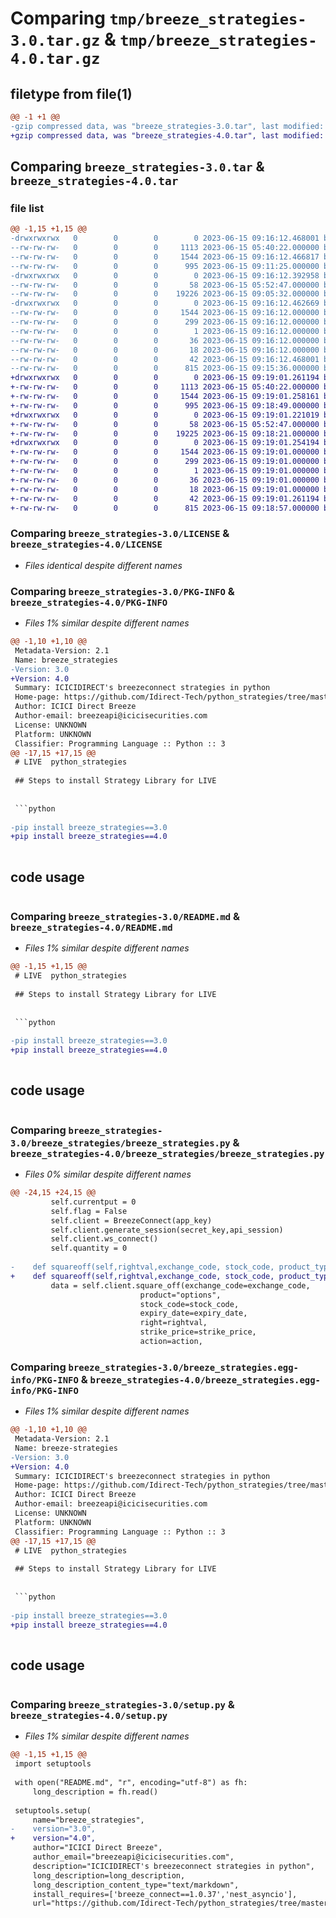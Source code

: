 # Comparing `tmp/breeze_strategies-3.0.tar.gz` & `tmp/breeze_strategies-4.0.tar.gz`

## filetype from file(1)

```diff
@@ -1 +1 @@
-gzip compressed data, was "breeze_strategies-3.0.tar", last modified: Thu Jun 15 09:16:12 2023, max compression
+gzip compressed data, was "breeze_strategies-4.0.tar", last modified: Thu Jun 15 09:19:01 2023, max compression
```

## Comparing `breeze_strategies-3.0.tar` & `breeze_strategies-4.0.tar`

### file list

```diff
@@ -1,15 +1,15 @@
-drwxrwxrwx   0        0        0        0 2023-06-15 09:16:12.468001 breeze_strategies-3.0/
--rw-rw-rw-   0        0        0     1113 2023-06-15 05:40:22.000000 breeze_strategies-3.0/LICENSE
--rw-rw-rw-   0        0        0     1544 2023-06-15 09:16:12.466817 breeze_strategies-3.0/PKG-INFO
--rw-rw-rw-   0        0        0      995 2023-06-15 09:11:25.000000 breeze_strategies-3.0/README.md
-drwxrwxrwx   0        0        0        0 2023-06-15 09:16:12.392958 breeze_strategies-3.0/breeze_strategies/
--rw-rw-rw-   0        0        0       58 2023-06-15 05:52:47.000000 breeze_strategies-3.0/breeze_strategies/__init__.py
--rw-rw-rw-   0        0        0    19226 2023-06-15 09:05:32.000000 breeze_strategies-3.0/breeze_strategies/breeze_strategies.py
-drwxrwxrwx   0        0        0        0 2023-06-15 09:16:12.462669 breeze_strategies-3.0/breeze_strategies.egg-info/
--rw-rw-rw-   0        0        0     1544 2023-06-15 09:16:12.000000 breeze_strategies-3.0/breeze_strategies.egg-info/PKG-INFO
--rw-rw-rw-   0        0        0      299 2023-06-15 09:16:12.000000 breeze_strategies-3.0/breeze_strategies.egg-info/SOURCES.txt
--rw-rw-rw-   0        0        0        1 2023-06-15 09:16:12.000000 breeze_strategies-3.0/breeze_strategies.egg-info/dependency_links.txt
--rw-rw-rw-   0        0        0       36 2023-06-15 09:16:12.000000 breeze_strategies-3.0/breeze_strategies.egg-info/requires.txt
--rw-rw-rw-   0        0        0       18 2023-06-15 09:16:12.000000 breeze_strategies-3.0/breeze_strategies.egg-info/top_level.txt
--rw-rw-rw-   0        0        0       42 2023-06-15 09:16:12.468001 breeze_strategies-3.0/setup.cfg
--rw-rw-rw-   0        0        0      815 2023-06-15 09:15:36.000000 breeze_strategies-3.0/setup.py
+drwxrwxrwx   0        0        0        0 2023-06-15 09:19:01.261194 breeze_strategies-4.0/
+-rw-rw-rw-   0        0        0     1113 2023-06-15 05:40:22.000000 breeze_strategies-4.0/LICENSE
+-rw-rw-rw-   0        0        0     1544 2023-06-15 09:19:01.258161 breeze_strategies-4.0/PKG-INFO
+-rw-rw-rw-   0        0        0      995 2023-06-15 09:18:49.000000 breeze_strategies-4.0/README.md
+drwxrwxrwx   0        0        0        0 2023-06-15 09:19:01.221019 breeze_strategies-4.0/breeze_strategies/
+-rw-rw-rw-   0        0        0       58 2023-06-15 05:52:47.000000 breeze_strategies-4.0/breeze_strategies/__init__.py
+-rw-rw-rw-   0        0        0    19225 2023-06-15 09:18:21.000000 breeze_strategies-4.0/breeze_strategies/breeze_strategies.py
+drwxrwxrwx   0        0        0        0 2023-06-15 09:19:01.254194 breeze_strategies-4.0/breeze_strategies.egg-info/
+-rw-rw-rw-   0        0        0     1544 2023-06-15 09:19:01.000000 breeze_strategies-4.0/breeze_strategies.egg-info/PKG-INFO
+-rw-rw-rw-   0        0        0      299 2023-06-15 09:19:01.000000 breeze_strategies-4.0/breeze_strategies.egg-info/SOURCES.txt
+-rw-rw-rw-   0        0        0        1 2023-06-15 09:19:01.000000 breeze_strategies-4.0/breeze_strategies.egg-info/dependency_links.txt
+-rw-rw-rw-   0        0        0       36 2023-06-15 09:19:01.000000 breeze_strategies-4.0/breeze_strategies.egg-info/requires.txt
+-rw-rw-rw-   0        0        0       18 2023-06-15 09:19:01.000000 breeze_strategies-4.0/breeze_strategies.egg-info/top_level.txt
+-rw-rw-rw-   0        0        0       42 2023-06-15 09:19:01.261194 breeze_strategies-4.0/setup.cfg
+-rw-rw-rw-   0        0        0      815 2023-06-15 09:18:57.000000 breeze_strategies-4.0/setup.py
```

### Comparing `breeze_strategies-3.0/LICENSE` & `breeze_strategies-4.0/LICENSE`

 * *Files identical despite different names*

### Comparing `breeze_strategies-3.0/PKG-INFO` & `breeze_strategies-4.0/PKG-INFO`

 * *Files 1% similar despite different names*

```diff
@@ -1,10 +1,10 @@
 Metadata-Version: 2.1
 Name: breeze_strategies
-Version: 3.0
+Version: 4.0
 Summary: ICICIDIRECT's breezeconnect strategies in python
 Home-page: https://github.com/Idirect-Tech/python_strategies/tree/master
 Author: ICICI Direct Breeze
 Author-email: breezeapi@icicisecurities.com
 License: UNKNOWN
 Platform: UNKNOWN
 Classifier: Programming Language :: Python :: 3
@@ -17,15 +17,15 @@
 # LIVE  python_strategies
 
 ## Steps to install Strategy Library for LIVE
 
 
 ```python
 
-pip install breeze_strategies==3.0
+pip install breeze_strategies==4.0
 
 ```
 
 
 ## code usage
 
 ```python
```

### Comparing `breeze_strategies-3.0/README.md` & `breeze_strategies-4.0/README.md`

 * *Files 1% similar despite different names*

```diff
@@ -1,15 +1,15 @@
 # LIVE  python_strategies
 
 ## Steps to install Strategy Library for LIVE
 
 
 ```python
 
-pip install breeze_strategies==3.0
+pip install breeze_strategies==4.0
 
 ```
 
 
 ## code usage
 
 ```python
```

### Comparing `breeze_strategies-3.0/breeze_strategies/breeze_strategies.py` & `breeze_strategies-4.0/breeze_strategies/breeze_strategies.py`

 * *Files 0% similar despite different names*

```diff
@@ -24,15 +24,15 @@
         self.currentput = 0
         self.flag = False
         self.client = BreezeConnect(app_key)
         self.client.generate_session(secret_key,api_session)
         self.client.ws_connect()
         self.quantity = 0
     
-    def squareoff(self,rightval,exchange_code, stock_code, product_type, expiry_date, right = None, strike_price, action, order_type, validity, stoploss, quantity, price,validity_date, trade_password, disclosed_quantity):
+    def squareoff(self,rightval,exchange_code, stock_code, product_type, expiry_date, strike_price, action, order_type, validity, stoploss, quantity, price,validity_date, trade_password, disclosed_quantity,right = None):
         data = self.client.square_off(exchange_code=exchange_code,
                             product="options",
                             stock_code=stock_code,
                             expiry_date=expiry_date,
                             right=rightval,
                             strike_price=strike_price,
                             action=action,
```

### Comparing `breeze_strategies-3.0/breeze_strategies.egg-info/PKG-INFO` & `breeze_strategies-4.0/breeze_strategies.egg-info/PKG-INFO`

 * *Files 1% similar despite different names*

```diff
@@ -1,10 +1,10 @@
 Metadata-Version: 2.1
 Name: breeze-strategies
-Version: 3.0
+Version: 4.0
 Summary: ICICIDIRECT's breezeconnect strategies in python
 Home-page: https://github.com/Idirect-Tech/python_strategies/tree/master
 Author: ICICI Direct Breeze
 Author-email: breezeapi@icicisecurities.com
 License: UNKNOWN
 Platform: UNKNOWN
 Classifier: Programming Language :: Python :: 3
@@ -17,15 +17,15 @@
 # LIVE  python_strategies
 
 ## Steps to install Strategy Library for LIVE
 
 
 ```python
 
-pip install breeze_strategies==3.0
+pip install breeze_strategies==4.0
 
 ```
 
 
 ## code usage
 
 ```python
```

### Comparing `breeze_strategies-3.0/setup.py` & `breeze_strategies-4.0/setup.py`

 * *Files 1% similar despite different names*

```diff
@@ -1,15 +1,15 @@
 import setuptools
 
 with open("README.md", "r", encoding="utf-8") as fh:
     long_description = fh.read()
 
 setuptools.setup(
     name="breeze_strategies",
-    version="3.0",
+    version="4.0",
     author="ICICI Direct Breeze",
     author_email="breezeapi@icicisecurities.com",
     description="ICICIDIRECT's breezeconnect strategies in python",
     long_description=long_description,
     long_description_content_type="text/markdown",
     install_requires=['breeze_connect==1.0.37','nest_asyncio'],
     url="https://github.com/Idirect-Tech/python_strategies/tree/master",
```


